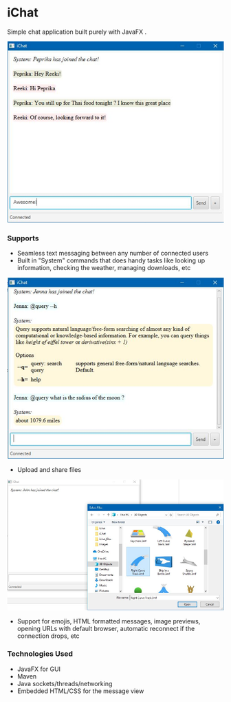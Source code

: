 # iChat
Simple chat application built purely with JavaFX
. 

![alt text](https://github.com/AntonDesilvaProjects/iChat/blob/master/intro.JPG?raw=true)

### Supports
  * Seamless text messaging between any number of connected users
  * Built in "System" commands that does handy tasks like looking up information, checking the weather, managing downloads, etc
  
  ![alt text](https://github.com/AntonDesilvaProjects/iChat/blob/master/built_in_commands_2.JPG?raw=true)
  
 * Upload and share files
 
  ![alt text](https://github.com/AntonDesilvaProjects/iChat/blob/master/file_uploads.JPG?raw=true)
  
 * Support for emojis, HTML formatted messages, image previews, opening URLs with default browser, 
 automatic reconnect if the connection drops, etc
 
### Technologies Used
  * JavaFX for GUI
  * Maven
  * Java sockets/threads/networking
  * Embedded HTML/CSS for the message view

